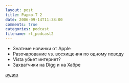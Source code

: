 ```yaml
---
layout: post
title: Радио-T 2
date: 2006-09-14T11:38:00
comments: true
categories: podcast
filename: rt_podcast2
---
```


- Знатные новинки от Apple
- Разочарование vs. восхищения по одному поводу
- Vista убьет интернет?
- Захватчики на Digg и на Хабре

[аудио](http://cdn.radio-t.com/rt_podcast2.mp3)
<audio src="http://cdn.radio-t.com/rt_podcast2.mp3" preload="none"></audio>

